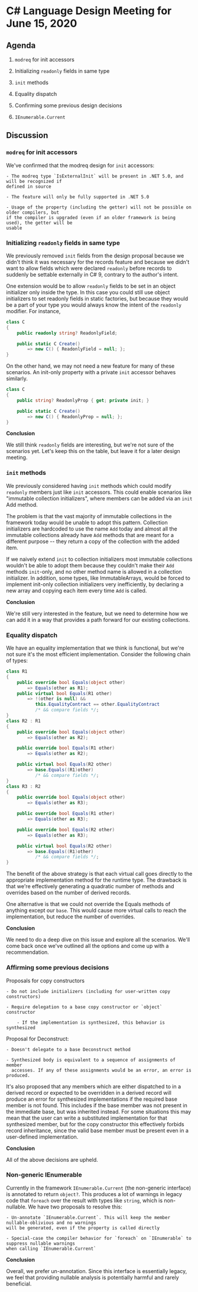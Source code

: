 
# C# Language Design Meeting for June 15, 2020

## Agenda

1. `modreq` for init accessors

1. Initializing `readonly` fields in same type

1. `init` methods

1. Equality dispatch

1. Confirming some previous design decisions

1. `IEnumerable.Current`

## Discussion

### `modreq` for init accessors

We've confirmed that the modreq design for `init` accessors:

    - The modreq type `IsExternalInit` will be present in .NET 5.0, and will be recognized if
    defined in source

    - The feature will only be fully supported in .NET 5.0

    - Usage of the property (including the getter) will not be possible on older compilers, but
    if the compiler is upgraded (even if an older framework is being used), the getter will be
    usable

### Initializing `readonly` fields in same type

We previously removed `init` fields from the design proposal because we didn't think it was
necessary for the records feature and because we didn't want to allow fields which were
declared `readonly` before records to suddenly be settable externally in C# 9, contrary to
the author's intent.

One extension would be to allow `readonly` fields to be set in an object initializer only inside
the type. In this case you could still use object initializers to set readonly fields in
static factories, but because they would be a part of your type you would always know the intent
of the `readonly` modifier. For instance,

```C#
class C
{
    public readonly string? ReadonlyField;

    public static C Create()
        => new C() { ReadonlyField = null; };
}
```

On the other hand, we may not need a new feature for many of these scenarios. An init-only
property with a private `init` accessor behaves similarly.

```C#
class C
{
    public string? ReadonlyProp { get; private init; }

    public static C Create()
        => new C() { ReadonlyProp = null; };
}
```

**Conclusion**

We still think `readonly` fields are interesting, but we're not sure of the scenarios yet.
Let's keep this on the table, but leave it for a later design meeting.

### `init` methods

We previously considered having `init` methods which could modify `readonly` members just
like `init` accessors. This could enable scenarios like "immutable collection initializers",
where members can be added via an `init` Add method.

The problem is that the vast majority of immutable collections in the framework today would be
unable to adopt this pattern. Collection initializers are hardcoded to use the name `Add` today
and almost all the immutable collections already have `Add` methods that are meant for a different
purpose -- they return a copy of the collection with the added item.

If we naively extend `init` to collection initializers most immutable collections wouldn't be able
to adopt them because they couldn't make their `Add` methods `init`-only, and no other method name
is allowed in a collection initializer. In addition, some types, like ImmutableArrays, would be
forced to implement init-only collection initializers very inefficiently, by declaring a new array
and copying each item every time `Add` is called.

**Conclusion**

We're still very interested in the feature, but we need to determine how we can add it in a way
that provides a path forward for our existing collections.

### Equality dispatch

We have an equality implementation that we think is functional, but we're not sure it's the most
efficient implementation. Consider the following chain of types:

```C#
class R1
{
    public override bool Equals(object other)
        => Equals(other as R1);
    public virtual bool Equals(R1 other)
        => !(other is null) &&
           this.EqualityContract == other.EqualityContract
           /* && compare fields */;
}
class R2 : R1
{
    public override bool Equals(object other)
        => Equals(other as R2);

    public override bool Equals(R1 other)
        => Equals(other as R2);

    public virtual bool Equals(R2 other)
        => base.Equals((R1)other)
           /* && compare fields */;
}
class R3 : R2
{
    public override bool Equals(object other)
        => Equals(other as R3);

    public override bool Equals(R1 other)
        => Equals(other as R3);

    public override bool Equals(R2 other)
        => Equals(other as R3);

    public virtual bool Equals(R2 other)
        => base.Equals((R1)other)
           /* && compare fields */;
}
```

The benefit of the above strategy is that each virtual call goes directly
to the appropriate implementation method for the runtime type. The drawback
is that we're effectively generating a quadratic number of methods and overrides
based on the number of derived records.

One alternative is that we could not override the Equals methods of anything
except our `base`. This would cause more virtual calls to reach the implementation,
but reduce the number of overrides.

**Conclusion**

We need to do a deep dive on this issue and explore all the scenarios. We'll come
back once we've outlined all the options and come up with a recommendation.

### Affirming some previous decisions

Proposals for copy constructors

    - Do not include initializers (including for user-written copy constructors)

    - Require delegation to a base copy constructor or `object` constructor

        - If the implementation is synthesized, this behavior is synthesized

Proposal for Deconstruct:

    - Doesn't delegate to a base Deconstruct method

    - Synthesized body is equivalent to a sequence of assignments of member
      accesses. If any of these assignments would be an error, an error is produced.

It's also proposed that any members which are either dispatched to in a derived record
or expected to be overridden in a derived record will produce an error for synthesized
implementations if the required base member is not found. This includes if the base
member was not present in the immediate base, but was inherited instead. For some situations
this may mean that the user can write a substituted implementation for that synthesized
member, but for the copy constructor this effectively forbids record inheritance, since
the valid base member must be present even in a user-defined implementation.

**Conclusion**

All of the above decisions are upheld.

### Non-generic IEnumerable

Currently in the framework `IEnumerable.Current` (the non-generic interface) is annotated to
return `object?`. This produces a lot of warnings in legacy code that `foreach` over the result
with types like `string`, which is non-nullable. We have two proposals to resolve this:

    - Un-annotate `IEnumerable.Current`. This will keep the member nullable-oblivious and no warnings
    will be generated, even if the property is called directly

    - Special-case the compiler behavior for `foreach` on `IEnumerable` to suppress nullable warnings
    when calling `IEnumerable.Current`

**Conclusion**

Overall, we prefer un-annotation. Since this interface is essentially legacy, we feel that
providing nullable analysis is potentially harmful and rarely beneficial.
